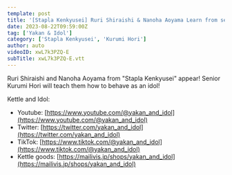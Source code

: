 ```yaml
---
template: post
title: '[Stapla Kenkyusei] Ruri Shiraishi & Nanoha Aoyama Learn from senior Hori! How to Behave as an Idol'
date: 2023-08-22T09:59:00Z
tag: ['Yakan & Idol']
category: ['Stapla Kenkyusei', 'Kurumi Hori']
author: auto 
videoID: xwL7k3PZQ-E
subTitle: xwL7k3PZQ-E.vtt
---
```

Ruri Shiraishi and Nanoha Aoyama from "Stapla Kenkyusei" appear! Senior Kurumi Hori will teach them how to behave as an idol!


Kettle and Idol:

- Youtube: [https://www.youtube.com/@yakan_and_idol](https://www.youtube.com/@yakan_and_idol)
- Twitter: [https://twitter.com/yakan_and_idol](https://twitter.com/yakan_and_idol)
- TikTok: [https://www.tiktok.com/@yakan_and_idol](https://www.tiktok.com/@yakan_and_idol)
- Kettle goods: [https://mailivis.jp/shops/yakan_and_idol](https://mailivis.jp/shops/yakan_and_idol)

